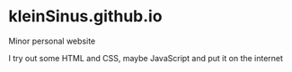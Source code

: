 # kleinSinus.github.io
Minor personal website

I try out some HTML and CSS, maybe JavaScript and put it on the internet
